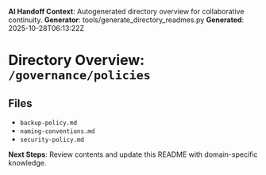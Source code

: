<!-- AI-Handoff:START -->
**AI Handoff Context**: Autogenerated directory overview for collaborative continuity.
**Generator**: tools/generate_directory_readmes.py
**Generated**: 2025-10-28T06:13:22Z
<!-- AI-Handoff:END -->

# Directory Overview: `/governance/policies`

## Files
- `backup-policy.md`
- `naming-conventions.md`
- `security-policy.md`

<!-- AI-Handoff:FOOTER-START -->
**Next Steps**: Review contents and update this README with domain-specific knowledge.
<!-- AI-Handoff:FOOTER-END -->
